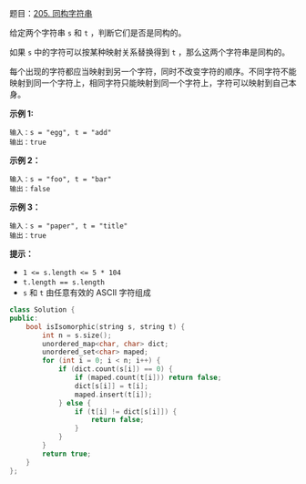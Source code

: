 题目：[205. 同构字符串](https://leetcode.cn/problems/isomorphic-strings/)

给定两个字符串 `s` 和 `t` ，判断它们是否是同构的。

如果 `s` 中的字符可以按某种映射关系替换得到 `t` ，那么这两个字符串是同构的。

每个出现的字符都应当映射到另一个字符，同时不改变字符的顺序。不同字符不能映射到同一个字符上，相同字符只能映射到同一个字符上，字符可以映射到自己本身。

**示例 1:**

```
输入：s = "egg", t = "add"
输出：true
```

**示例 2：**

```
输入：s = "foo", t = "bar"
输出：false
```

**示例 3：**

```
输入：s = "paper", t = "title"
输出：true
```

**提示：**

- `1 <= s.length <= 5 * 104`
- `t.length == s.length`
- `s` 和 `t` 由任意有效的 ASCII 字符组成

```cpp
class Solution {
public:
    bool isIsomorphic(string s, string t) {
        int n = s.size();
        unordered_map<char, char> dict;
        unordered_set<char> maped;
        for (int i = 0; i < n; i++) {
            if (dict.count(s[i]) == 0) {
                if (maped.count(t[i])) return false;
                dict[s[i]] = t[i];
                maped.insert(t[i]);
            } else {
                if (t[i] != dict[s[i]]) {
                    return false;
                }
            }
        }
        return true;
    }
};
```

